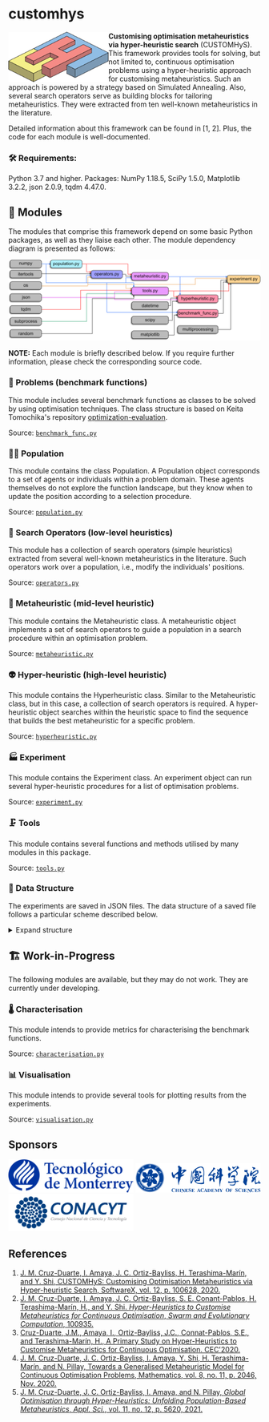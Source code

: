 # customhys

<img align="left" src="./docfiles/chm_logo.png?raw=true" width="200"/>

**Customising optimisation metaheuristics via hyper-heuristic search** (CUSTOMHyS). This framework provides tools for solving, but not limited to, continuous optimisation problems using a hyper-heuristic approach for customising metaheuristics. Such an approach is powered by a strategy based on Simulated Annealing. Also, several search operators serve as building blocks for tailoring metaheuristics. They were extracted from ten well-known metaheuristics in the literature.

Detailed information about this framework can be found in [1, 2]. Plus, the code for each module is well-documented.

### 🛠 Requirements:
Python 3.7 and higher. Packages: NumPy 1.18.5, SciPy 1.5.0, Matplotlib 3.2.2, json 2.0.9, tqdm 4.47.0.

## 🧰 Modules

The modules that comprise this framework depend on some basic Python packages, as well as they liaise each other. The module dependency diagram is presented as follows:

![Module Dependency Diagram](docfiles/dependency_diagram.png)

**NOTE:** Each module is briefly described below. If you require further information, please check the corresponding source code.

### 🤯 Problems (benchmark functions)

This module includes several benchmark functions as classes to be solved by using optimisation techniques. The class structure is based on Keita Tomochika's repository [optimization-evaluation](https://github.com/keit0222/optimization-evaluation).

Source: [``benchmark_func.py``](./benchmark_func.py)

### 👯‍♂️ Population

This module contains the class Population. A Population object corresponds to a set of agents or individuals within a problem domain. These agents themselves do not explore the function landscape, but they know when to update the position according to a selection procedure.

Source: [``population.py``](./population.py)

### 🦾 Search Operators (low-level heuristics)

This module has a collection of search operators (simple heuristics) extracted from several well-known metaheuristics in the literature. Such operators work over a population, i.e., modify the individuals' positions. 

Source: [``operators.py``](./operators.py)

### 🤖 Metaheuristic (mid-level heuristic)

This module contains the Metaheuristic class. A metaheuristic object implements a set of search operators to guide a population in a search procedure within an optimisation problem.

Source: [``metaheuristic.py``](./metaheuristic.py)

### 👽 Hyper-heuristic (high-level heuristic)

This module contains the Hyperheuristic class. Similar to the Metaheuristic class, but in this case, a collection of search operators is required. A hyper-heuristic object searches within the heuristic space to find the sequence that builds the best metaheuristic for a specific problem.

Source: [``hyperheuristic.py``](./hyperheuristic.py)

### 🏭 Experiment

This module contains the Experiment class.  An experiment object can run several hyper-heuristic procedures for a list of optimisation problems.

Source: [``experiment.py``](./experiment.py)

### 🗜️ Tools

This module contains several functions and methods utilised by many modules in this package.

Source: [``tools.py``](./tools.py)

### 💾 Data Structure

The experiments are saved in JSON files. The data structure of a saved file follows a particular scheme described below.

<details>
<summary> Expand structure </summary>
<p>

```
data_frame = {dict: N}
|-- 'problem' = {list: N}
|  |-- 0 = {str}
:  :
|-- 'dimensions' = {list: N}
|  |-- 0 = {int}
:  :
|-- 'results' = {list: N}
|  |-- 0 = {dict: 6}
|  |  |-- 'iteration' = {list: M}   
|  |  |  |-- 0 = {int}
:  :  :  :
|  |  |-- 'time' = {list: M}
|  |  |  |-- 0 = {float}
:  :  :  :
|  |  |-- 'performance' = {list: M}
|  |  |  |-- 0 = {float}
:  :  :  :
|  |  |-- 'encoded_solution' = {list: M}
|  |  |  |-- 0 = {int}
:  :  :  :
|  |  |-- 'solution' = {list: M}
|  |  |  |-- 0 = {list: C}
|  |  |  |  |-- 0 = {list: 3}
|  |  |  |  |  |-- search_operator_structure
:  :  :  :  :  :
|  |  |-- 'details' = {list: M}
|  |  |  |-- 0 = {dict: 4}
|  |  |  |  |-- 'fitness' = {list: R}
|  |  |  |  |  |-- 0 = {float}
:  :  :  :  :  :
|  |  |  |  |-- 'positions' = {list: R}
|  |  |  |  |  |-- 0 = {list: D}
|  |  |  |  |  |  |-- 0 = {float}
:  :  :  :  :  :  :
|  |  |  |  |-- 'historical' = {list: R}
|  |  |  |  |  |-- 0 = {dict: 5}
|  |  |  |  |  |  |-- 'fitness' = {list: I}
|  |  |  |  |  |  |  |-- 0 = {float}
:  :  :  :  :  :  :  :
|  |  |  |  |  |  |-- 'positions' = {list: I}
|  |  |  |  |  |  |  |-- 0 = {list: D}
|  |  |  |  |  |  |  |  |-- 0 = {float}
:  :  :  :  :  :  :  :  :
|  |  |  |  |  |  |-- 'centroid' = {list: I}
|  |  |  |  |  |  |  |-- 0 = {list: D}
|  |  |  |  |  |  |  |  |-- 0 = {float}
:  :  :  :  :  :  :  :  :
|  |  |  |  |  |  |-- 'radius' = {list: I}
|  |  |  |  |  |  |  |-- 0 = {float}
:  :  :  :  :  :  :  :
|  |  |  |  |  |  |-- 'stagnation' = {list: I}
|  |  |  |  |  |  |  |-- 0 = {int}
:  :  :  :  :  :  :  :
|  |  |  |  |-- 'statistics' = {dict: 10}
|  |  |  |  |  |-- 'nob' = {int}
|  |  |  |  |  |-- 'Min' = {float}
|  |  |  |  |  |-- 'Max' = {float}
|  |  |  |  |  |-- 'Avg' = {float}
|  |  |  |  |  |-- 'Std' = {float}
|  |  |  |  |  |-- 'Skw' = {float}
|  |  |  |  |  |-- 'Kur' = {float}
|  |  |  |  |  |-- 'IQR' = {float}
|  |  |  |  |  |-- 'Med' = {float}
|  |  |  |  |  |-- 'MAD' = {float}
:  :  :  :  :  :
```
where:
- ```N``` is the number of files within data_files folder
- ```M``` is the number of hyper-heuristic iterations (metaheuristic candidates)
- ```C``` is the number of search operators in the metaheuristic (cardinality)
- ```P``` is the number of control parameters for each search operator
- ```R``` is the number of repetitions performed for each metaheuristic candidate
- ```D``` is the dimensionality of the problem tackled by the metaheuristic candidate
- ```I``` is the number of iterations performed by the metaheuristic candidate
- ```search_operator_structure``` corresponds to ```[operator_name = {str}, control_parameters = {dict: P}, selector = {str}]```
</p>
</details>

## 🏗️ Work-in-Progress

The following modules are available, but they may do not work. They are currently under developing.

### 🌡️ Characterisation

This module intends to provide metrics for characterising the benchmark functions.

Source: [``characterisation.py``](./characterisation.py)

### 📊 Visualisation

This module intends to provide several tools for plotting results from the experiments.

Source: [``visualisation.py``](./visualisation.py)

## Sponsors

<a href="https://tec.mx/en" target="_blank"><img src="./docfiles/logoTEC_full.png" width="250"></a>
<a href="http://www.cas.cn/" target="_blank"><img src="./docfiles/cas_logo.png" width="250"></a>
<a href="https://www.gob.mx/conacyt" target="_blank"><img src="./docfiles/conacyt-logo.png" width="250"></a>

## References

1. [J. M. Cruz-Duarte, I. Amaya, J. C. Ortiz-Bayliss, H. Terashima-Marín, and Y. Shi, CUSTOMHyS: Customising Optimisation Metaheuristics via Hyper-heuristic Search, SoftwareX, vol. 12, p. 100628, 2020.](https://www.sciencedirect.com/science/article/pii/S2352711020303411)
1. [J. M. Cruz-Duarte, I. Amaya, J. C. Ortiz-Bayliss, S. E. Conant-Pablos, H. Terashima-Marín, H., and Y. Shi. _Hyper-Heuristics to Customise Metaheuristics for Continuous Optimisation_, *Swarm and Evolutionary Computation*, 100935.](https://doi.org/10.1016/j.swevo.2021.100935)
1. [Cruz-Duarte, J.M., Amaya, I., Ortiz-Bayliss, J.C., Connat-Pablos, S.E., and Terashima-Marín, H., A Primary Study on Hyper-Heuristics to Customise Metaheuristics for Continuous Optimisation. CEC'2020.](./docfiles/SearchOperators_CEC.pdf)
1. [J. M. Cruz-Duarte, J. C. Ortiz-Bayliss, I. Amaya, Y. Shi, H. Terashima-Marín, and N. Pillay, Towards a Generalised Metaheuristic Model for Continuous Optimisation Problems, Mathematics, vol. 8, no. 11, p. 2046, Nov. 2020.](https://www.mdpi.com/2227-7390/8/11/2046)
1. [J. M. Cruz-Duarte, J. C. Ortiz-Bayliss, I. Amaya, and N. Pillay, _Global Optimisation through Hyper-Heuristics: Unfolding Population-Based Metaheuristics_, *Appl. Sci.*, vol. 11, no. 12, p. 5620, 2021.](http://dx.doi.org/10.3390/app11125620)
